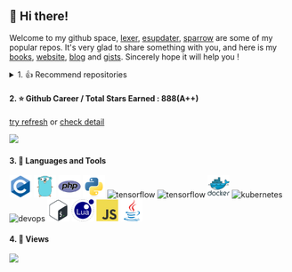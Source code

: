 <div align="">
  
## 👋 Hi there!

Welcome to my github space, [lexer](https://github.com/WGrape/lexer), [esupdater](https://github.com/WGrape/esupdater), [sparrow](https://github.com/WGrape/sparrow) are some of my popular repos. It's very glad to share something with you, and here is my [books](https://github.com/emebook), [website](https://WGrape.github.io/), [blog](https://github.com/WGrape/Blog) and [gists](https://gist.github.com/WGrape/c9b644ccc44fe07805b48c856fbb0420). Sincerely hope it will help you !

<!--Do not measure the quality of my project by the number of stars!-->

<!-- #### Recommend repositories
[lexer](https://github.com/WGrape/lexer), [esupdater](https://github.com/WGrape/esupdater), [parseAOF](https://github.com/WGrape/parseAOF), [bitmap](https://github.com/WGrape/bitmap), [matching](https://github.com/WGrape/matching), [golib](https://github.com/WGrape/golib), [Akama](https://github.com/WGrape/Akama), [apimock](https://github.com/WGrape/apimock), [CIManager](https://github.com/WGrape/CIManager), [posture](https://github.com/WGrape/posture), [APINotice](https://github.com/WGrape/APINotice), [automan](https://github.com/WGrape/automan), [runview](https://github.com/WGrape/runview), [page](https://github.com/WGrape/page)   -->
  
<details>
  <summary>1. 👍 Recommend repositories</summary>

#### (1) Infrastructures
- [ngxway](https://github.com/WGrape/ngxway) : A high-performance Nginx gateway service based on Openresty.
<!-- - [Sherk](https://github.com/WGrape/Sherk) : A Relational Database System Implementation Based On C Language. -->
<!-- - [VirtualMemory](https://github.com/WGrape/VirtualMemory) : A Virtual Memory Implementation In Computer Organization. -->

#### (2) Compiler
- [lexer](https://github.com/WGrape/lexer) : A lexical analyzer based on DFA that is built using JS and supports multi-language extensions.

#### (3) Middleware
- [esupdater](https://github.com/WGrape/esupdater) : A high-performance lightweight framework of PHP to achieve incremental update of ES documents.
- [parseAOF](https://github.com/WGrape/parseAOF) : A simple and fast tool to parse the AOF file of redis.
- [parseRDB](https://github.com/WGrape/parseRDB) : A simple and fast golang library to parse the RDB file of redis.

#### (4) Go Community
- [bitmap](https://github.com/WGrape/bitmap) : A simple and easy-to-use bitmap library based on Go language.
- [matching](https://github.com/WGrape/matching) : A general and configurable user matching library based on Go language.
- [golib](https://github.com/WGrape/golib) : A simple and easy-to-use library in go.
<!-- - [gomicro](https://github.com/WGrape/gomicro) : Build a complete golang microservice ecosystem from scratch. -->
<!-- - [automan](https://github.com/WGrape/automan) : A lightweight and extensible automated testing framework based on Go. -->

<!-- #### (5) PHP Community -->
<!-- - [quicklara](https://github.com/WGrape/quicklara) : Rapid building and getting started with laravel projects. -->

#### (5) Devops and Efficient Tools
- [sparrow](https://github.com/WGrape/sparrow) : A docker tool for one-click startup and management of multi service/environments.
- [posture](https://github.com/WGrape/posture) : The out of box tool for you to write and manage your code in the right posture.
- [page](https://github.com/WGrape/page) : The page for your personal customization.
- [CIManager](https://github.com/WGrape/CIManager) : A lightweight open source framework for efficiently managing common CI/CD for multi projects.
<!-- - [cache](https://github.com/WGrape/cache) : A third-party cache service built on Docker. -->
<!-- - [apimock](https://github.com/WGrape/apimock) : A lightweight solution in golang for API mock and automatic generation of API documentation. -->
<!-- - [APINotice](https://github.com/WGrape/APINotice) : A service-level alarm platform based on kibana watcher. -->
<!-- - [runview](https://github.com/WGrape/runview) : A visual tool for viewing PHP code execution records. -->

#### (6) Learning Resources
- [WGrape.github.io](https://github.com/WGrape/WGrape.github.io) : It's my only website.
- [Blog](https://github.com/WGrape/Blog) : It's my technical blog.
- [mygolint](https://github.com/WGrape/mygolint) : This is a golint tool for learning and research.
<!-- - [Akama](https://github.com/WGrape/Akama) : The Translation articles. -->
<!-- - [go-algorithms](https://github.com/WGrape/go-algorithms) : The common algorithms are implemented in go. -->

</details>

#### 2. ⭐ Github Career /  Total Stars Earned : 888(A++)
<!-- [Down Time] Card throws 'maximum retries exceeded' error 解决方案 https://github.com/anuraghazra/github-readme-stats/issues/1471 -->  
<!-- [Down Time] Card throws 'maximum retries exceeded' error 解决方案 https://github.com/anuraghazra/github-readme-stats#keep-your-fork-up-to-date -->  
<!-- <img src="https://github-readme-stats.vercel.app/api?username=wgrape&show_icons=false&icon_color=CE1D2D&text_color=718096&bg_color=ffffff&hide_title=true&hide=commits,contribs&count_private=true&safdsaf=adsfsaf">  -->

[try refresh](https://github.com/WGrape) or [check detail](https://www.githubwrapped.io/WGrape)

<img src="https://github-readme-stats-wgrape.vercel.app/api?username=wgrape&show_icons=false&icon_color=CE1D2D&text_color=718096&bg_color=ffffff&hide_title=true&hide=commits,contribs&count_private=true">
  
#### 3. 🔨 Languages and Tools
<p align="left"> 

<img src="https://raw.githubusercontent.com/devicons/devicon/master/icons/c/c-original.svg" alt="c" width="40" height="40"/>

<img src="https://raw.githubusercontent.com/devicons/devicon/master/icons/go/go-original.svg" alt="go" width="40" height="40"/>

<img src="https://raw.githubusercontent.com/devicons/devicon/master/icons/php/php-original.svg" alt="php" width="40" height="40"/>

<img src="https://raw.githubusercontent.com/devicons/devicon/master/icons/python/python-original.svg" alt="python" width="40" height="40"/>

<img src="https://cdn.jsdelivr.net/gh/devicons/devicon@latest/icons/tensorflow/tensorflow-original.svg" alt="tensorflow" width="40" height="40" />

<img src="https://github.com/WGrape/WGrape/assets/35942268/338d582e-c4b4-4e31-a8e1-fd3e1bca6c16" alt="tensorflow" height="40" />

<img src="https://raw.githubusercontent.com/devicons/devicon/master/icons/docker/docker-original-wordmark.svg" alt="docker" width="40" height="40"/>

<img src="https://www.vectorlogo.zone/logos/kubernetes/kubernetes-icon.svg" alt="kubernetes" width="40" height="40"/>

<img src="https://user-images.githubusercontent.com/35942268/178153369-fc8826ac-c71f-4293-93a8-09c1e50ae2b5.png" alt="devops" height="40" />

<img src="https://raw.githubusercontent.com/devicons/devicon/master/icons/bash/bash-original.svg" alt="bash" width="40" height="40"/>

<img src="https://raw.githubusercontent.com/devicons/devicon/master/icons/lua/lua-original.svg" alt="java" width="40" height="40"/>  

<img src="https://raw.githubusercontent.com/devicons/devicon/master/icons/javascript/javascript-original.svg" alt="javascript" width="40" height="40"/> 

<img src="https://raw.githubusercontent.com/devicons/devicon/master/icons/java/java-original.svg" alt="java" width="40" height="40"/>

<!--
<img src="https://cdn.jsdelivr.net/gh/devicons/devicon@latest/icons/laravel/laravel-original.svg" alt="postgresql" width="40" height="40" />

<img src="https://raw.githubusercontent.com/devicons/devicon/master/icons/flask/flask-original.svg" alt="flask" width="40" height="40"/> 

<img src="https://cdn.jsdelivr.net/gh/devicons/devicon@latest/icons/numpy/numpy-original.svg" alt="postgresql" width="40" height="40" />

<img src="https://cdn.jsdelivr.net/gh/devicons/devicon@latest/icons/postgresql/postgresql-original.svg" alt="postgresql" width="40" height="40" />

<img src="https://cdn.jsdelivr.net/gh/devicons/devicon@latest/icons/mysql/mysql-original.svg" alt="mysql" width="40" height="40" />

<img src="https://cdn.jsdelivr.net/gh/devicons/devicon@latest/icons/redis/redis-original.svg" alt="redis" width="40" height="40" />

<img src="https://cdn.jsdelivr.net/gh/devicons/devicon@latest/icons/mongodb/mongodb-original.svg" alt="postgresql" width="40" height="40" />
-->

</p>

#### 4. 👀 Views
<img src="https://komarev.com/ghpvc/?username=WGrape" />
  
<!-- ### Hi there! 👋 -->
<!-- I am a software engineer, and I love programming and sometimes creating open source projects. -->
  
<!-- ![img](https://img.shields.io/badge/Research-architecture\/middleware\/redis\/database\/backend-red.svg) &nbsp; ![img](https://img.shields.io/badge/Language-c\/java\/go\/php\/python\/javascript\/nodejs-green.svg) &nbsp; ![Profile views](https://komarev.com/ghpvc/?username=WGrape) -->

<!-- <img src="https://github-readme-stats.vercel.app/api?username=Wgrape" width="450px" />   -->
  
<!-- ![img](https://github-readme-stats.vercel.app/api?username=Wgrape) -->

<!--
Research: architecture/middleware/redis/database/back-end
Language: c/java/go/php/python/javascript/nodejs
-->  
</div>
